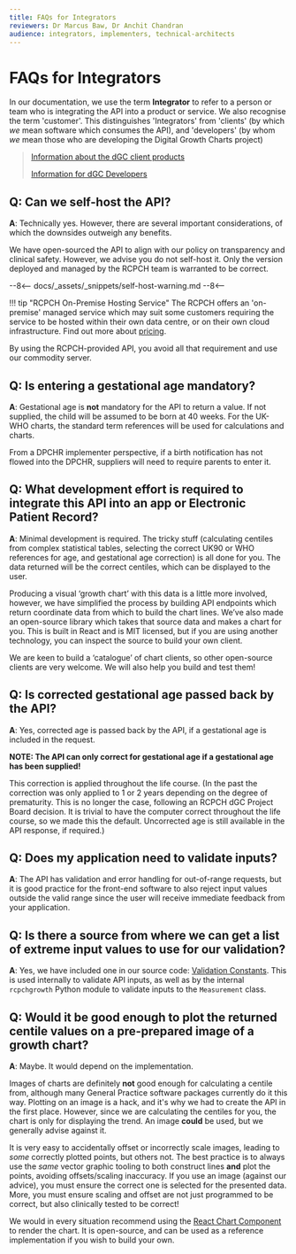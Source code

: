 ```yaml
---
title: FAQs for Integrators
reviewers: Dr Marcus Baw, Dr Anchit Chandran
audience: integrators, implementers, technical-architects
---
```


# FAQs for Integrators

In our documentation, we use the term **Integrator** to refer to a person or team who is integrating the API into a product or service. We also recognise the term 'customer'. This distinguishes 'Integrators' from 'clients' (by which *we* mean software which consumes the API), and 'developers' (by whom *we* mean those who are developing the Digital Growth Charts project)

> [Information about the dGC client products](../products/products-overview.md)
>
> [Information for dGC Developers](../developer/start-here.md)

## Q: Can we self-host the API?

**A**: Technically yes. However, there are several important considerations, of which the downsides outweigh any benefits.

We have open-sourced the API to align with our policy on transparency and clinical safety. However, we advise you do not self-host it. Only the version deployed and managed by the RCPCH team is warranted to be correct.

--8<--
docs/_assets/_snippets/self-host-warning.md
--8<--

!!! tip "RCPCH On-Premise Hosting Service"
    The RCPCH offers an 'on-premise' managed service which may suit some customers requiring the service to be hosted within their own data centre, or on their own cloud infrastructure. Find out more about [pricing](https://www.rcpch.ac.uk/resources/growth-charts/digital/about#subscriptions-and-pricing).

By using the RCPCH-provided API, you avoid all that requirement and use our commodity server.

## Q: Is entering a gestational age mandatory?

**A**: Gestational age is **not** mandatory for the API to return a value. If not supplied, the child will be assumed to be born at 40 weeks. For the UK-WHO charts, the standard term references will be used for calculations and charts.

From a DPCHR implementer perspective, if a birth notification has not flowed into the DPCHR, suppliers will need to require parents to enter it.

## Q: What development effort is required to integrate this API into an app or Electronic Patient Record?

**A**: Minimal development is required. The tricky stuff (calculating centiles from complex statistical tables, selecting the correct UK90 or WHO references for age, and gestational age correction) is all done for you. The data returned will be the correct centiles, which can be displayed to the user.

Producing a visual ‘growth chart’ with this data is a little more involved, however, we have simplified the process by building API endpoints which return coordinate data from which to build the chart lines. We’ve also made an open-source library which takes that source data and makes a chart for you. This is built in React and is MIT licensed, but if you are using another technology, you can inspect the source to build your own client.

We are keen to build a ‘catalogue’ of chart clients, so other open-source clients are very welcome. We will also help you build and test them!

## Q: Is corrected gestational age passed back by the API?

**A**: Yes, corrected age is passed back by the API, if a gestational age is included in the request.

**NOTE: The API can only correct for gestational age if a gestational age has been supplied!**

This correction is applied throughout the life course. (In the past the correction was only applied to 1 or 2 years depending on the degree of prematurity. This is no longer the case, following an RCPCH dGC Project Board decision. It is trivial to have the computer correct throughout the life course, so we made this the default. Uncorrected age is still available in the API response, if required.)

## Q: Does my application need to validate inputs?

**A**: The API has validation and error handling for out-of-range requests, but it is good practice for the front-end software to also reject input values outside the valid range since the user will receive immediate feedback from your application.

## Q: Is there a source from where we can get a list of extreme input values to use for our validation?

**A**: Yes, we have included one in our source code: [Validation Constants](https://github.com/rcpch/rcpchgrowth-python/blob/live/rcpchgrowth/constants/validation_constants.py). This is used internally to validate API inputs, as well as by the internal `rcpchgrowth` Python module to validate inputs to the `Measurement` class.

## Q: Would it be good enough to plot the returned centile values on a pre-prepared **image** of a growth chart?

**A**: Maybe. It would depend on the implementation.

Images of charts are definitely **not** good enough for calculating a centile from, although many General Practice software packages currently do it this way. Plotting on an image is a hack, and it's why we had to create the API in the first place. However, since we are calculating the centiles for you, the chart is only for displaying the trend. An image **could** be used, but we generally advise against it.

It is very easy to accidentally offset or incorrectly scale images, leading to *some* correctly plotted points, but others not. The best practice is to always use the *same* vector graphic tooling to both construct lines **and** plot the points, avoiding offsets/scaling inaccuracy. If you use an image (against our advice), you must ensure the correct one is selected for the presented data. More, you must ensure scaling and offset are not just programmed to be correct, but also clinically tested to be correct!

We would in every situation recommend using the [React Chart Component](../products/react-component.md) to render the chart. It is open-source, and can be used as a reference implementation if you wish to build your own.
